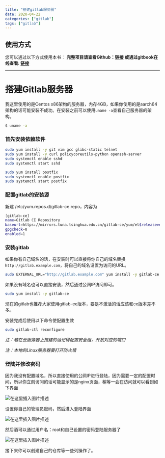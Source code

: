 ```yaml
---
title: "搭建gitlab服务器"
date: 2020-04-22
categories: ["gitlab"]
tags: ["gitlab"]
---
```


## 使用方式
您可以通过以下方式使用本书：
**完整项目请查看Github：[链接](https://github.com/Knowledge-Precipitation-Tribe/Dive-into-Docker)**
**或通过gitbook在线查看: [链接](https://docs.docker.knowledge-precipitation.site/)**

---

# 搭建Gitlab服务器

我这里使用的是Centos x86架构的服务器，内存4GB，如果你使用的是aarch64架构的话可能安装不成功。在安装之前可以使用`uname -a`查看自己服务器的架构。

```bash
$ uname -a
```

### 首先安装依赖软件

```bash
sudo yum install -y git vim gcc glibc-static telnet
sudo yum install -y curl policycoreutils-python openssh-server
sudo systemctl enable sshd
sudo systemctl start sshd

sudo yum install postfix
sudo systemctl enable postfix
sudo systemctl start postfix
```

### 配置gitlab的安装源

新建 /etc/yum.repos.d/gitlab-ce.repo，内容为

```bash
[gitlab-ce]
name=Gitlab CE Repository
baseurl=https://mirrors.tuna.tsinghua.edu.cn/gitlab-ce/yum/el$releasever/
gpgcheck=0
enabled=1
```

### 安装gitlab

如果你有自己域名的话，在安装时可以直接将你自己的域名替换`http://gitlab.example.com`，将自己的域名设置为访问的URL。

```bash
sudo EXTERNAL_URL="http://gitlab.example.com" yum install -y gitlab-ce
```

如果没有域名也可以直接安装，然后通过公网IP访问即可。

```bash
sudo yum install -y gitlab-ce
```

现在的gitlab也推荐大家使用gitlab-ee版本，要是不激活的话应该和ce版本差不多。

安装完成后使用以下命令使配置生效

```bash
sudo gitlab-ctl reconfigure
```

*注：若在云服务器上搭建的话记得配置安全组，开放对应的端口*

*注：本地的Linux服务器要打开防火墙*

### 登陆并修改密码

因为我没有配置域名，所以直接使用的公网IP进行登陆，因为需要一定的配置时间，所以你立刻访问的话可能显示的是nginx页面，稍等一会在访问就可以看到如下界面

![在这里插入图片描述](http://cdn.superssssss.cn/image/gitlab1.png)

设置你自己的管理员密码，然后进入登陆界面

![在这里插入图片描述](http://cdn.superssssss.cn/image/gitlab2.png)

然后酒可以通过用户名：root和自己设置的密码登陆服务器了

![在这里插入图片描述](http://cdn.superssssss.cn/image/gitlab3.png)

接下来你可以创建自己的仓库等一些列操作了。